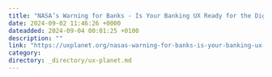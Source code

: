 ```yaml
---
title: "NASA’s Warning for Banks - Is Your Banking UX Ready for the Digital Space?"
date: 2024-09-02 11:46:26 +0000
dateadded: 2024-09-04 00:01:25 +0100
description: ""
link: "https://uxplanet.org/nasas-warning-for-banks-is-your-banking-ux-ready-for-the-digital-space-d2b9f435a954?source=rss----819cc2aaeee0---4"
category:
directory: _directory/ux-planet.md
---
```


